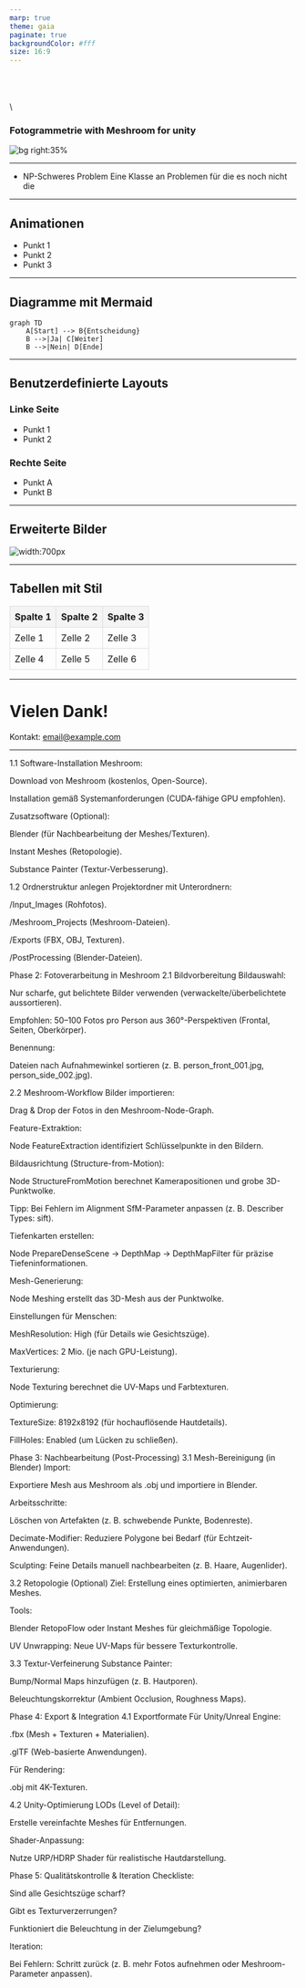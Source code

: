 ```yaml
---
marp: true
theme: gaia
paginate: true
backgroundColor: #fff
size: 16:9
---
```


 \
 \
 \
 \
### Fotogrammetrie with Meshroom for unity 


![bg right:35%](https://github.com/Nr44suessauer/nr44suessauer.github.io/blob/main/assets/Presentation_with_marp/Pics/Maps_MultipleRoutes.PNG?raw=true)

---

- NP-Schweres Problem
Eine Klasse an Problemen für die es noch nicht die
---

## Animationen

<!-- Add transition effects -->

- Punkt 1 <!-- _class: fade-in -->
- Punkt 2 <!-- _class: fade-in -->
- Punkt 3 <!-- _class: fade-in -->

---

## Diagramme mit Mermaid

```mermaid
graph TD
    A[Start] --> B{Entscheidung}
    B -->|Ja| C[Weiter]
    B -->|Nein| D[Ende]
```

---

## Benutzerdefinierte Layouts

<style scoped>
section {
  display: flex;
  justify-content: space-between;
  align-items: center;
}
.left {
  width: 45%;
}
.right {
  width: 45%;
}
</style>

<div class="left">

### Linke Seite
- Punkt 1
- Punkt 2

</div>

<div class="right">

### Rechte Seite
- Punkt A
- Punkt B

</div>

---

## Erweiterte Bilder

![width:700px](https://picsum.photos/1200/800)

---

## Tabellen mit Stil

<style scoped>
table {
  width: 100%;
  border-collapse: collapse;
}
th, td {
  border: 1px solid #ddd;
  padding: 8px;
  text-align: left;
}
th {
  background-color: #f4f4f4;
}
</style>

| Spalte 1 | Spalte 2 | Spalte 3 |
|----------|----------|----------|
| Zelle 1  | Zelle 2  | Zelle 3  |
| Zelle 4  | Zelle 5  | Zelle 6  |

---

# Vielen Dank!

Kontakt: [email@example.com](mailto:email@example.com)


---



1.1 Software-Installation
Meshroom:

Download von Meshroom (kostenlos, Open-Source).

Installation gemäß Systemanforderungen (CUDA-fähige GPU empfohlen).

Zusatzsoftware (Optional):

Blender (für Nachbearbeitung der Meshes/Texturen).

Instant Meshes (Retopologie).

Substance Painter (Textur-Verbesserung).

1.2 Ordnerstruktur anlegen
Projektordner mit Unterordnern:

/Input_Images (Rohfotos).

/Meshroom_Projects (Meshroom-Dateien).

/Exports (FBX, OBJ, Texturen).

/PostProcessing (Blender-Dateien).

Phase 2: Fotoverarbeitung in Meshroom
2.1 Bildvorbereitung
Bildauswahl:

Nur scharfe, gut belichtete Bilder verwenden (verwackelte/überbelichtete aussortieren).

Empfohlen: 50–100 Fotos pro Person aus 360°-Perspektiven (Frontal, Seiten, Oberkörper).

Benennung:

Dateien nach Aufnahmewinkel sortieren (z. B. person_front_001.jpg, person_side_002.jpg).

2.2 Meshroom-Workflow
Bilder importieren:

Drag & Drop der Fotos in den Meshroom-Node-Graph.

Feature-Extraktion:

Node FeatureExtraction identifiziert Schlüsselpunkte in den Bildern.

Bildausrichtung (Structure-from-Motion):

Node StructureFromMotion berechnet Kamerapositionen und grobe 3D-Punktwolke.

Tipp: Bei Fehlern im Alignment SfM-Parameter anpassen (z. B. Describer Types: sift).

Tiefenkarten erstellen:

Node PrepareDenseScene → DepthMap → DepthMapFilter für präzise Tiefeninformationen.

Mesh-Generierung:

Node Meshing erstellt das 3D-Mesh aus der Punktwolke.

Einstellungen für Menschen:

MeshResolution: High (für Details wie Gesichtszüge).

MaxVertices: 2 Mio. (je nach GPU-Leistung).

Texturierung:

Node Texturing berechnet die UV-Maps und Farbtexturen.

Optimierung:

TextureSize: 8192x8192 (für hochauflösende Hautdetails).

FillHoles: Enabled (um Lücken zu schließen).

Phase 3: Nachbearbeitung (Post-Processing)
3.1 Mesh-Bereinigung (in Blender)
Import:

Exportiere Mesh aus Meshroom als .obj und importiere in Blender.

Arbeitsschritte:

Löschen von Artefakten (z. B. schwebende Punkte, Bodenreste).

Decimate-Modifier: Reduziere Polygone bei Bedarf (für Echtzeit-Anwendungen).

Sculpting: Feine Details manuell nachbearbeiten (z. B. Haare, Augenlider).

3.2 Retopologie (Optional)
Ziel: Erstellung eines optimierten, animierbaren Meshes.

Tools:

Blender RetopoFlow oder Instant Meshes für gleichmäßige Topologie.

UV Unwrapping: Neue UV-Maps für bessere Texturkontrolle.

3.3 Textur-Verfeinerung
Substance Painter:

Bump/Normal Maps hinzufügen (z. B. Hautporen).

Beleuchtungskorrektur (Ambient Occlusion, Roughness Maps).

Phase 4: Export & Integration
4.1 Exportformate
Für Unity/Unreal Engine:

.fbx (Mesh + Texturen + Materialien).

.glTF (Web-basierte Anwendungen).

Für Rendering:

.obj mit 4K-Texturen.

4.2 Unity-Optimierung
LODs (Level of Detail):

Erstelle vereinfachte Meshes für Entfernungen.

Shader-Anpassung:

Nutze URP/HDRP Shader für realistische Hautdarstellung.

Phase 5: Qualitätskontrolle & Iteration
Checkliste:

Sind alle Gesichtszüge scharf?

Gibt es Texturverzerrungen?

Funktioniert die Beleuchtung in der Zielumgebung?

Iteration:

Bei Fehlern: Schritt zurück (z. B. mehr Fotos aufnehmen oder Meshroom-Parameter anpassen).
